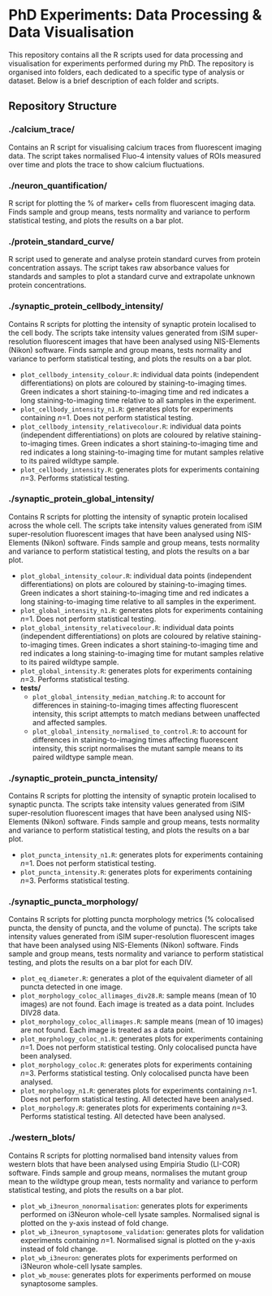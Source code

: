 # PhD Experiments: Data Processing & Data Visualisation

This repository contains all the R scripts used for data processing and visualisation for experiments performed during my PhD. The repository is organised into folders, each dedicated to a specific type of analysis or dataset. Below is a brief description of each folder and scripts.

## Repository Structure

### ./calcium_trace/
Contains an R script for visualising calcium traces from fluorescent imaging data. The script takes normalised Fluo-4 intensity values of ROIs measured over time and plots the trace to show calcium fluctuations.

### ./neuron_quantification/ 
R script for plotting the % of marker+ cells from fluorescent imaging data. Finds sample and group means, tests normality and variance to perform statistical testing, and plots the results on a bar plot.

### ./protein_standard_curve/
R script used to generate and analyse protein standard curves from protein concentration assays. The script takes raw absorbance values for standards and samples to plot a standard curve and extrapolate unknown protein concentrations.

### ./synaptic_protein_cellbody_intensity/
Contains R scripts for plotting the intensity of synaptic protein localised to the cell body. The scripts take intensity values generated from iSIM super-resolution fluorescent images that have been analysed using NIS-Elements (Nikon) software. Finds sample and group means, tests normality and variance to perform statistical testing, and plots the results on a bar plot.
* `plot_cellbody_intensity_colour.R`: individual data points (independent differentiations) on plots are coloured by staining-to-imaging times. Green indicates a short staining-to-imaging time and red indicates a long staining-to-imaging time relative to all samples in the experiment.
* `plot_cellbody_intensity_n1.R`: generates plots for experiments containing *n*=1. Does not perform statistical testing.
* `plot_cellbody_intensity_relativecolour.R`: individual data points (independent differentiations) on plots are coloured by relative staining-to-imaging times. Green indicates a short staining-to-imaging time and red indicates a long staining-to-imaging time for mutant samples relative to its paired wildtype sample.
* `plot_cellbody_intensity.R`: generates plots for experiments containing *n*=3. Performs statistical testing.

### ./synaptic_protein_global_intensity/
Contains R scripts for plotting the intensity of synaptic protein localised across the whole cell. The scripts take intensity values generated from iSIM super-resolution fluorescent images that have been analysed using NIS-Elements (Nikon) software. Finds sample and group means, tests normality and variance to perform statistical testing, and plots the results on a bar plot.
* `plot_global_intensity_colour.R`: individual data points (independent differentiations) on plots are coloured by staining-to-imaging times. Green indicates a short staining-to-imaging time and red indicates a long staining-to-imaging time relative to all samples in the experiment.
* `plot_global_intensity_n1.R`: generates plots for experiments containing *n*=1. Does not perform statistical testing.
* `plot_global_intensity_relativecolour.R`: individual data points (independent differentiations) on plots are coloured by relative staining-to-imaging times. Green indicates a short staining-to-imaging time and red indicates a long staining-to-imaging time for mutant samples relative to its paired wildtype sample.
* `plot_global_intensity.R`: generates plots for experiments containing *n*=3. Performs statistical testing.
* **tests/**
  * `plot_global_intensity_median_matching.R`: to account for differences in staining-to-imaging times affecting fluorescent intensity, this script attempts to match medians between unaffected and affected samples.
  * `plot_global_intensity_normalised_to_control.R`: to account for differences in staining-to-imaging times affecting fluorescent intensity, this script normalises the mutant sample means to its paired wildtype sample mean.

### ./synaptic_protein_puncta_intensity/
Contains R scripts for plotting the intensity of synaptic protein localised to synaptic puncta. The scripts take intensity values generated from iSIM super-resolution fluorescent images that have been analysed using NIS-Elements (Nikon) software. Finds sample and group means, tests normality and variance to perform statistical testing, and plots the results on a bar plot.
* `plot_puncta_intensity_n1.R`: generates plots for experiments containing *n*=1. Does not perform statistical testing.
* `plot_puncta_intensity.R`: generates plots for experiments containing *n*=3. Performs statistical testing.

### ./synaptic_puncta_morphology/
Contains R scripts for plotting puncta morphology metrics (% colocalised puncta, the density of puncta, and the volume of puncta). The scripts take intensity values generated from iSIM super-resolution fluorescent images that have been analysed using NIS-Elements (Nikon) software. Finds sample and group means, tests normality and variance to perform statistical testing, and plots the results on a bar plot for each DIV.
* `plot_eq_diameter.R`: generates a plot of the equivalent diameter of all puncta detected in one image.
* `plot_morphology_coloc_allimages_div28.R`: sample means (mean of 10 images) are not found. Each image is treated as a data point. Includes DIV28 data.
* `plot_morphology_coloc_allimages.R`: sample means (mean of 10 images) are not found. Each image is treated as a data point.
* `plot_morphology_coloc_n1.R`: generates plots for experiments containing *n*=1. Does not perform statistical testing. Only colocalised puncta have been analysed.
* `plot_morphology_coloc.R`: generates plots for experiments containing *n*=3. Performs statistical testing. Only colocalised puncta have been analysed.
* `plot_morphology_n1.R`: generates plots for experiments containing *n*=1. Does not perform statistical testing. All detected have been analysed.
* `plot_morphology.R`: generates plots for experiments containing *n*=3. Performs statistical testing. All detected have been analysed.

### ./western_blots/
Contains R scripts for plotting normalised band intensity values from western blots that have been analysed using Empiria Studio (LI-COR) software. Finds sample and group means, normalises the mutant group mean to the wildtype group mean, tests normality and variance to perform statistical testing, and plots the results on a bar plot.
* `plot_wb_i3neuron_nonormalisation`: generates plots for experiments performed on i3Neuron whole-cell lysate samples. Normalised signal is plotted on the y-axis instead of fold change.
* `plot_wb_i3neuron_synaptosome_validation`: generates plots for validation experiments containing *n*=1. Normalised signal is plotted on the y-axis instead of fold change.
* `plot_wb_i3neuron`: generates plots for experiments performed on i3Neuron whole-cell lysate samples.
* `plot_wb_mouse`: generates plots for experiments performed on mouse synaptosome samples.
